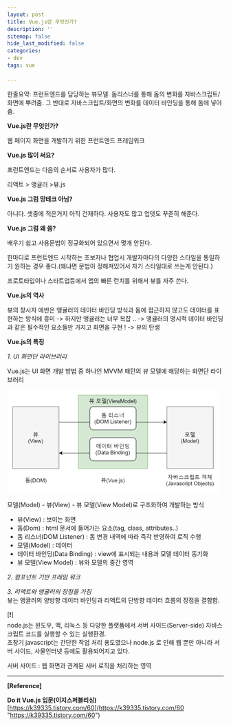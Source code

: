 ```yaml
---
layout: post
title: Vue.js란 무엇인가?
description: ''
sitemap: false
hide_last_modified: false
categories:
- dev
tags: vue

---
```

한줄요약: 프런트엔드를 담당하는 뷰모델. 돔리스너를 통해 돔의 변화를 자바스크립트/화면에 뿌려줌. 그 반대로 자바스크립트/화면의 변화를 데이터 바인딩을 통해 돔에 넣어줌.

**Vue.js란 무엇인가?**

웹 페이지 화면을 개발하기 위한 프런트엔드 프레임워크

**Vue.js 많이 써요?**

프런트엔드는 다음의 순서로 사용자가 많다.

리액트 > 앵귤러 >뷰.js

**Vue.js 그럼 망테크 아님?**

아니다. 셋중에 적은거지 아직 건재하다. 사용자도 많고 업뎃도 꾸준히 해준다.

**Vue.js 그럼 왜 씀?**

배우기 쉽고 사용문법이 정규화되어 있으면서 몇개 안된다.

한마디로 프런트엔드 시작하는 초보자나 협업시 개발자마다의 다양한 스타일을 통일하기 원하는 경우 좋다.(왜냐면 문법이 정해져있어서 자기 스타일대로 쓰는게 안된다.) 

프로토타입이나 스타트업등에서 앱의 빠른 런치를 위해서 뷰를 자주 쓴다.

**Vue.js의 역사**

뷰의 창시자 에반은 앵귤러의 데이터 바인딩 방식과 돔에 접근하지 않고도 데이터를 표현하는 방식에 흥미 -> 하지만 앵귤러는 너무 복잡 .. -> 앵귤러의 명시적 데이터 바인딩과 같은 필수적인 요소들만 가지고 화면을 구현 ! -> 뷰의 탄생

**Vue.js의 특징**

_1. UI 화면단 라이브러리_

Vue.js는 UI 화면 개발 방법 중 하나인 MVVM 패턴의 뷰 모델에 해당하는 화면단 라이브러리

![](/uploads/캡처.png)

모델(Model) - 뷰(View) - 뷰 모델(View Model)로 구조화하여 개발하는 방식

* 뷰(View) : 보이는 화면
* 돔(Dom) : html 문서에 들어가는 요소(tag, class, attributes..)
* 돔 리스너(DOM Listener) : 돔 변경 내역에 따라 즉각 반영하여 로직 수행
* 모델(Model) : 데이터
* 데이터 바인딩(Data Binding) : view에 표시되는 내용과 모델 데이터 동기화
* 뷰 모델(View Model) : 뷰와 모델의 중간 영역

_2. 컴포넌트 기반 프레임 워크_

_3. 리액트와 앵귤러의 장점을 가짐_  
뷰는 앵귤러의 양방향 데이터 바인딩과 리액트의 단방향 데이터 흐름의 장점을 결합함.

\[❗\]  
node.js는 윈도우, 맥, 리눅스 등 다양한 플랫폼에서 서버 사이드(Server-side) 자바스크립트 코드를 실행할 수 있는 실행환경.  
초창기 javascript는 간단한 작업 처리 용도였으나 node.js 로 인해 웹 뿐만 아니라 서버 사이드, 사물인터넷 등에도 활용되어지고 있다.

서버 사이드 : 웹 화면과 관계된 서버 로직을 처리하는 영역

***

**\[Reference\]**

**Do it Vue.js 입문(이지스퍼블리싱)**  
[https://k39335.tistory.com/60](https://k39335.tistory.com/60 "https://k39335.tistory.com/60")